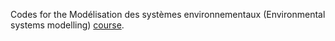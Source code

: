 Codes for the Modélisation des systèmes environnementaux (Environmental systems modelling) [course](https://www.u-pec.fr/fr/formation/master-risques-et-environnement-parcours-sge-management-de-l-environnement-des-collectivites-et-des-entreprises-mece). 
